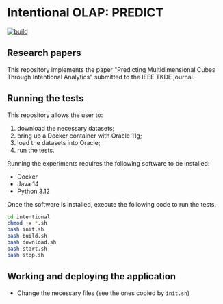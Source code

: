 # Intentional OLAP: PREDICT

[![build](https://github.com/big-unibo/predict/actions/workflows/build.yml/badge.svg)](https://github.com/big-unibo/predict/actions/workflows/build.yml)

## Research papers

This repository implements the paper "Predicting Multidimensional Cubes Through Intentional Analytics" submitted to the IEEE TKDE journal.

## Running the tests

This repository allows the user to:
1. download the necessary datasets;
2. bring up a Docker container with Oracle 11g;
3. load the datasets into Oracle;
4. run the tests.

Running the experiments requires the following software to be installed:
- Docker
- Java 14
- Python 3.12

Once the software is installed, execute the following code to run the tests.

```sh
cd intentional
chmod +x *.sh
bash init.sh
bash build.sh
bash download.sh
bash start.sh
bash stop.sh
```

## Working and deploying the application

- Change the necessary files (see the ones copied by `init.sh`)
